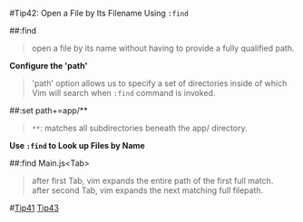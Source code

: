#Tip42: Open a File by Its Filename Using `:find`  
  
##:find  
>open a file by its name without having to provide a fully qualified path.  
  
**Configure the 'path'**  
>'path' option allows us to specify a set of directories inside of which Vim will search when `:find` command is invoked.  
  
##:set path+=app/**  
>`**`: matches all subdirectories beneath the app/ directory.  
  
**Use `:find` to Look up Files by Name**  
  
##:find Main.js&lt;Tab&gt;  
>after first Tab, vim expands the entire path of the first full match.  
>after second Tab, vim expands the next matching full filepath.  
  
#[Tip41](tip41.md) [Tip43](tip43.md)
